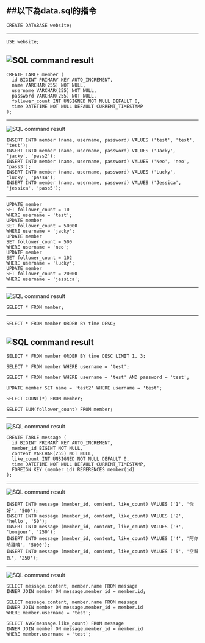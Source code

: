 ##以下為data.sql的指令
---
```
CREATE DATABASE website;
```
---
```
USE website;
```
![SQL command result](create_member.png)
---
```
CREATE TABLE member (
  id BIGINT PRIMARY KEY AUTO_INCREMENT,
  name VARCHAR(255) NOT NULL,
  username VARCHAR(255) NOT NULL,
  password VARCHAR(255) NOT NULL,
  follower_count INT UNSIGNED NOT NULL DEFAULT 0,
  time DATETIME NOT NULL DEFAULT CURRENT_TIMESTAMP
);
```
---
![SQL command result](insert_member.png)
```
INSERT INTO member (name, username, password) VALUES ('test', 'test', 'test');
INSERT INTO member (name, username, password) VALUES ('Jacky', 'jacky', 'pass2');
INSERT INTO member (name, username, password) VALUES ('Neo', 'neo', 'pass3');
INSERT INTO member (name, username, password) VALUES ('Lucky', 'lucky', 'pass4');
INSERT INTO member (name, username, password) VALUES ('Jessica', 'jessica', 'pass5');
```
---
```
UPDATE member 
SET follower_count = 10 
WHERE username = 'test';
UPDATE member 
SET follower_count = 50000
WHERE username = 'jacky';
UPDATE member 
SET follower_count = 500
WHERE username = 'neo';
UPDATE member 
SET follower_count = 102 
WHERE username = 'lucky';
UPDATE member 
SET follower_count = 20000
WHERE username = 'jessica';
```
---
![SQL command result](select_member.png)
```
SELECT * FROM member;
```
---
```
SELECT * FROM member ORDER BY time DESC;
```
![SQL command result](select_test.png)
---
```
SELECT * FROM member ORDER BY time DESC LIMIT 1, 3;

SELECT * FROM member WHERE username = 'test';

SELECT * FROM member WHERE username = 'test' AND password = 'test';

UPDATE member SET name = 'test2' WHERE username = 'test';

SELECT COUNT(*) FROM member;

SELECT SUM(follower_count) FROM member;
```
---
![SQL command result](create_message_insert.png)
```
CREATE TABLE message (
  id BIGINT PRIMARY KEY AUTO_INCREMENT,
  member_id BIGINT NOT NULL,
  content VARCHAR(255) NOT NULL,
  like_count INT UNSIGNED NOT NULL DEFAULT 0,
  time DATETIME NOT NULL DEFAULT CURRENT_TIMESTAMP,
  FOREIGN KEY (member_id) REFERENCES member(id)
);
```
---
![SQL command result](insert_message.png)
```
INSERT INTO message (member_id, content, like_count) VALUES ('1', '你好', '500');
INSERT INTO message (member_id, content, like_count) VALUES ('2', 'hello', '50');
INSERT INTO message (member_id, content, like_count) VALUES ('3', 'bonjour', '250');
INSERT INTO message (member_id, content, like_count) VALUES ('4', '阿你哈誰唷', '5000');
INSERT INTO message (member_id, content, like_count) VALUES ('5', '空幫瓦', '250');
```
---
![SQL command result](join.png)
```
SELECT message.content, member.name FROM message
INNER JOIN member ON message.member_id = member.id;

SELECT message.content, member.name FROM message
INNER JOIN member ON message.member_id = member.id
WHERE member.username = 'test';

SELECT AVG(message.like_count) FROM message
INNER JOIN member ON message.member_id = member.id
WHERE member.username = 'test';
```


